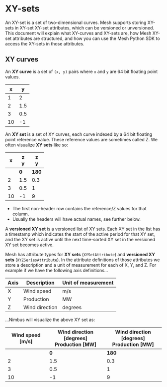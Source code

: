 # XY-sets

An XY-set is a set of two-dimensional curves. Mesh supports storing XY-sets in
XY-set XY-set attributes, which can be versioned or unversioned. This document
will explain what XY-curves and XY-sets are, how Mesh XY-set attributes are
structured, and how you can use the Mesh Python SDK to access the XY-sets in
those attributes.

## XY curves

An **XY curve** is a set of `(x, y)` pairs where `x` and `y` are 64 bit
floating point values.

|      x |         y |
| ------ | --------- |
|      1 |         2 |
|      2 |       1.5 |
|      3 |       0.5 |
|     10 |        -1 |

An **XY set** is a set of XY curves, each curve indexed by a 64 bit floating
point reference value. These reference values are sometimes called Z. We often
visualize **XY sets** like so:

|  x | z<br/>y | z<br/>y |
| -- | ------- | ------- |
|    |   **0** | **180** |
|  2 |     1.5 |     0.3 |
|  3 |     0.5 |       1 |
| 10 |      -1 |       9 |

- The first non-header row contains the reference/Z values for that column.
- Usually the headers will have actual names, see further below.

A **versioned XY set** is a versioned list of XY sets. Each XY set in the list
has a timestamp which indicates the start of the active period for that XY set,
and the XY set is active until the next time-sorted XY set in the versioned XY
set becomes active.

Mesh has attribute types for **XY sets** (`XYSetAttribute`) and **versioned XY
sets** (`XYZSeriesAttribute`). In the attribute definitions of those attributes
we store a description and a unit of measurement for each of X, Y, and Z. For
example if we have the following axis definitions...

| Axis | Description    | Unit of measurement |
| ---- | -------------- | ------------------- |
| X    | Wind speed     | m/s                 |
| Y    | Production     | MW                  |
| Z    | Wind direction | degrees             |

...Nimbus will visualize the above XY set as:

|  Wind speed \[m/s\] | Wind direction \[degrees\]<br/>Production \[MW\] | Wind direction \[degrees\]<br/>Production \[MW\] |
| ------------------- | ------------------------------------------------ | ------------------------------------------------ |
|                     |                                            **0** |                                          **180** |
|                   2 |                                              1.5 |                                              0.3 |
|                   3 |                                              0.5 |                                                1 |
|                  10 |                                               -1 |                                                9 |
